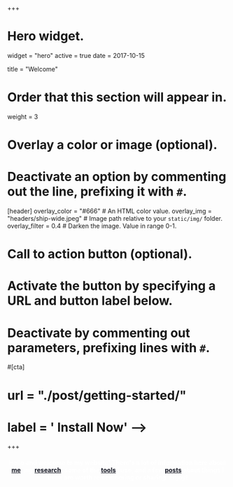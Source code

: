+++
# Hero widget.
widget = "hero"
active = true
date = 2017-10-15

title = "Welcome"

# Order that this section will appear in.
weight = 3

# Overlay a color or image (optional).
#   Deactivate an option by commenting out the line, prefixing it with `#`.
[header]
  overlay_color = "#666"  # An HTML color value.
  overlay_img = "headers/ship-wide.jpeg"  # Image path relative to your `static/img/` folder.
  overlay_filter = 0.4  # Darken the image. Value in range 0-1.

# Call to action button (optional).
#   Activate the button by specifying a URL and button label below.
#   Deactivate by commenting out parameters, prefixing lines with `#`.
#[cta]
#  url = "./post/getting-started/"
#  label = '<i class="fa fa-download"></i> Install Now' -->
+++

<!-- Hello and welcome to my website! There's a lot of information here about <a href="/about/">me</a>, my <a href="/projects/#research">research</a>, some of the <a href="/tools/">tools</a> I use, and a few <a href="/post/">posts</a> about things I think are worth remembering or sharing. Enjoy! -->

<div align='center'>

  <h4 style="color:white">
    Hello and welcome to my website! There's a lot of information here about <a style="color:rgb(20, 22, 34)" href="/about/">me</a>, my <a style="color:rgb(20, 22, 34)"  href="/projects/#research">research</a>, some of the <a style="color:rgb(20, 22, 34)" href="/tools/">tools</a> I use, and a few <a style="color:rgb(20, 22, 34)" href="/post/">posts</a> about things I think are worth remembering or sharing. Enjoy!
  </h4>

</div>

